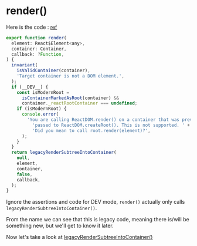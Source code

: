 # render()

Here is the code : [ref](https://github.com/facebook/react/blob/12adaffef7105e2714f82651ea51936c563fe15c/packages/react-dom/src/client/ReactDOMLegacy.js#L287-L315)

```js
export function render(
  element: React$Element<any>,
  container: Container,
  callback: ?Function,
) {
  invariant(
    isValidContainer(container),
    'Target container is not a DOM element.',
  );
  if (__DEV__) {
    const isModernRoot =
      isContainerMarkedAsRoot(container) &&
      container._reactRootContainer === undefined;
    if (isModernRoot) {
      console.error(
        'You are calling ReactDOM.render() on a container that was previously ' +
          'passed to ReactDOM.createRoot(). This is not supported. ' +
          'Did you mean to call root.render(element)?',
      );
    }
  }
  return legacyRenderSubtreeIntoContainer(
    null,
    element,
    container,
    false,
    callback,
  );
}
```

Ignore the assertions and code for DEV mode, `render()` actually only calls `legacyRenderSubtreeIntoContainer()`.

From the name we can see that this is legacy code, meaning there is/will be something new, but we'll get to know it later.

Now let's take a look at [legacyRenderSubtreeIntoContainer()](./legacyRenderSubtreeIntoContainer.md)
